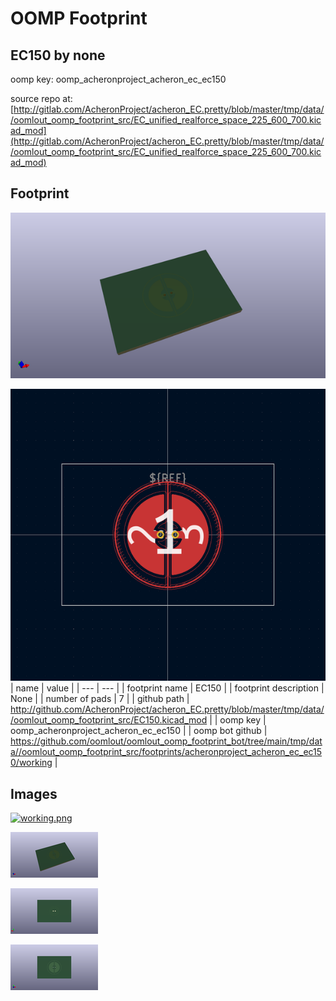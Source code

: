 # OOMP Footprint  
## EC150  by none  
  
oomp key: oomp_acheronproject_acheron_ec_ec150  
  
source repo at: [http://gitlab.com/AcheronProject/acheron_EC.pretty/blob/master/tmp/data//oomlout_oomp_footprint_src/EC_unified_realforce_space_225_600_700.kicad_mod](http://gitlab.com/AcheronProject/acheron_EC.pretty/blob/master/tmp/data//oomlout_oomp_footprint_src/EC_unified_realforce_space_225_600_700.kicad_mod)  
## Footprint  
  
[![working_kicad_pcb_3d.png](working_kicad_pcb_3d_600.png)](working_kicad_pcb_3d.png)  
  
[![working.png](working_600.png)](working.png)  
| name | value | 
| --- | --- | 
| footprint name | EC150 | 
| footprint description | None | 
| number of pads | 7 | 
| github path | http://github.com/AcheronProject/acheron_EC.pretty/blob/master/tmp/data//oomlout_oomp_footprint_src/EC150.kicad_mod | 
| oomp key | oomp_acheronproject_acheron_ec_ec150 | 
| oomp bot github | https://github.com/oomlout/oomlout_oomp_footprint_bot/tree/main/tmp/data//oomlout_oomp_footprint_src/footprints/acheronproject_acheron_ec_ec150/working | 
## Images  
  
[![working.png](working_140.png)](working.png)  
  
[![working_kicad_pcb_3d.png](working_kicad_pcb_3d_140.png)](working_kicad_pcb_3d.png)  
  
[![working_kicad_pcb_3d_back.png](working_kicad_pcb_3d_back_140.png)](working_kicad_pcb_3d_back.png)  
  
[![working_kicad_pcb_3d_front.png](working_kicad_pcb_3d_front_140.png)](working_kicad_pcb_3d_front.png)  
